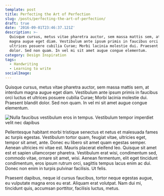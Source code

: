 ```yaml
---
template: post
title: Perfecting the Art of Perfection
slug: /posts/perfecting-the-art-of-perfection/
draft: true
date: '2016-09-01T23:46:37.121Z'
description: >-
  Quisque cursus, metus vitae pharetra auctor, sem massa mattis sem, at interdum
  magna augue eget diam. Vestibulum ante ipsum primis in faucibus orci luctus et
  ultrices posuere cubilia Curae; Morbi lacinia molestie dui. Praesent blandit
  dolor. Sed non quam. In vel mi sit amet augue congue elementum.
category: Design Inspiration
tags:
  - Handwriting
  - Learning to write
socialImage: 
---
```


Quisque cursus, metus vitae pharetra auctor, sem massa mattis sem, at interdum magna augue eget diam. Vestibulum ante ipsum primis in faucibus orci luctus et ultrices posuere cubilia Curae; Morbi lacinia molestie dui. Praesent blandit dolor. Sed non quam. In vel mi sit amet augue congue elementum.

![Nulla faucibus vestibulum eros in tempus. Vestibulum tempor imperdiet velit nec dapibus](/media/image-2.jpg)

Pellentesque habitant morbi tristique senectus et netus et malesuada fames ac turpis egestas. Vestibulum tortor quam, feugiat vitae, ultricies eget, tempor sit amet, ante. Donec eu libero sit amet quam egestas semper. Aenean ultricies mi vitae est. Mauris placerat eleifend leo. Quisque sit amet est et sapien ullamcorper pharetra. Vestibulum erat wisi, condimentum sed, commodo vitae, ornare sit amet, wisi. Aenean fermentum, elit eget tincidunt condimentum, eros ipsum rutrum orci, sagittis tempus lacus enim ac dui. Donec non enim in turpis pulvinar facilisis. Ut felis. 

Praesent dapibus, neque id cursus faucibus, tortor neque egestas augue, eu vulputate magna eros eu erat. Aliquam erat volutpat. Nam dui mi, tincidunt quis, accumsan porttitor, facilisis luctus, metus.
